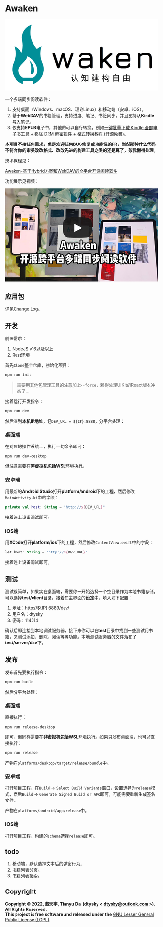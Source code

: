 # Awaken

![](./src/frontend/assets/logo.png)

一个多端同步阅读软件：

1. 支持桌面（Windows、macOS、理论Linux）和移动端（安卓、iOS）。
2. 基于**WebDAV**的书籍管理，支持进度、笔记、书签同步，并且支持从**Kindle**导入笔记。
3. 仅支持**EPUB**电子书，其他的可以自行转换，例如[一键批量下载 Kindle 全部电子书工具 + 移除 DRM 解密插件 + 格式转换教程 (开源免费)](https://www.iplaysoft.com/kindle-download-dedrm.html)。

**本项目不接任何需求，但是欢迎任何BUG修复或功能性的PR，当然那种什么代码不符合你的审美改改格式、改改先进的构建工具之类的还是算了，恕我懒得处理**。

技术教程见：

[Awaken-基于Hybrid方案和WebDAV的全平台开源阅读软件](https://zhuanlan.zhihu.com/p/594798266)

功能展示见视频：

[![](./cover.jpg)](https://www.bilibili.com/video/BV1uD4y1j79i/)

## 应用包

详见[Change Log](./CHANGELOG.md)。

## 开发

前置需求：

1. NodeJS v16以及以上
2. Rust环境

首先`Clone`整个仓库，初始化项目：

```sh
npm run init
```

>需要用其他包管理工具的注意加上`--force`，赖得处理UIKit的React版本冲突了...

接着运行开发指令：

```sh
npm run dev
```

然后查到**本机IP地址**，记`DEV_URL = ${IP}:8888`，分平台处理：

### 桌面端

在对应的操作系统上，执行一句命令即可：

```sh
npm run dev-desktop
```

但注意需要在**非虚拟机包括WSL**环境执行。

### 安卓端

用最新的**Android Studio**打开**platform/android**下的工程，然后修改`MainActivity.kt`中的字段：

```kotlin
private val host: String = "http://${DEV_URL}"
```

接着连上设备调试即可。

### iOS端

用**XCode**打开**platform/ios**下的工程，然后修改`ContentView.swift`中的字段：

```kotlin
let host: String = "http://${DEV_URL}"
```

接着连上设备调试即可。

## 测试

测试很简单，如果实在桌面端，需要你一开始选择一个空目录作为本地书籍存储，可以选择**test/client**目录，接着在主界面的**设定**中，填入以下配置：

1. 地址：http://${IP}:8889/dav/
2. 用户名：dtysky
3. 密码：114514

确认后即连接到本地调试服务器，接下来你可以在**test**目录中找到一些测试用书籍，来测试添加、删除、阅读等等功能。本地测试服务器的文件落在了**test/server/dav**下。

## 发布

发布首先要执行指令：

```sh
npm run build
```

然后分平台处理：

### 桌面端

直接执行：

```sh
npm run release-desktop
```

即可，但同样需要在**非虚拟机包括WSL**环境执行。如果只发布桌面端，也可以直接执行：

```sh
npm run release
```

产物在`platforms/desktop/target/release/bundle`中。

### 安卓端

打开项目工程，在`Build` -> `Select Build Variants`窗口，设置选择为`release`模式，然后`Build` -> `Generate Signed Build or APK`即可，可能需要重新生成签名文件。

产物在`platforms/android/app/release`中。

### iOS端

打开项目工程，构建的`schema`选择`release`即可。

## todo

1. 移动端，默认选择文本后的弹窗行为。
2. 书籍列表分页。
3. 书籍列表搜索。

## Copyright

**Copyright © 2022, 戴天宇, Tianyu Dai (dtysky < dtysky@outlook.com >). All Rights Reserved.**  
**This project is free software and released under the** [GNU Lesser General Public License (LGPL)](https://www.gnu.org/licenses/lgpl-3.0.en.html).
